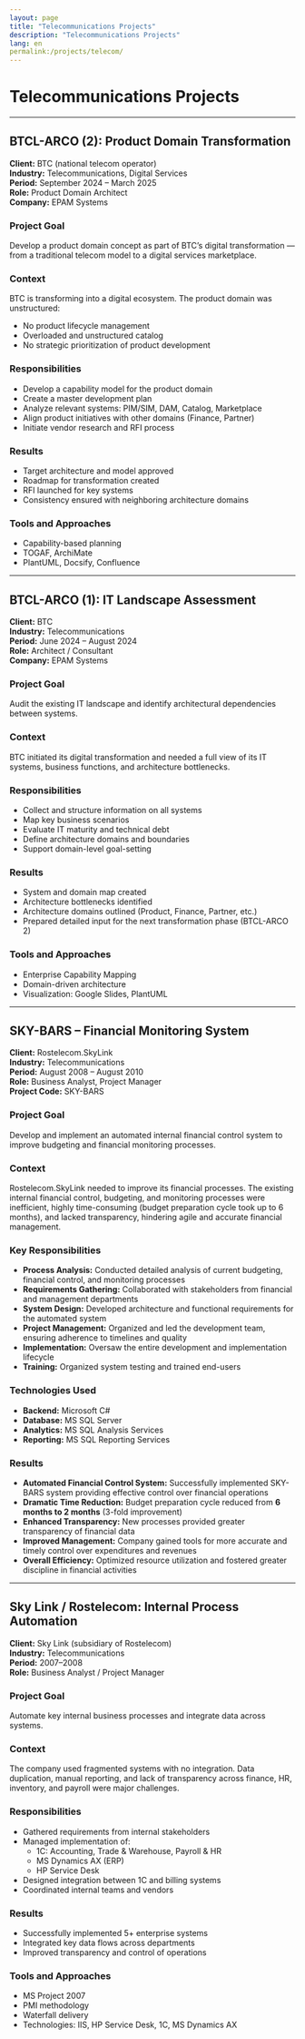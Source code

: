 ```yaml
---
layout: page
title: "Telecommunications Projects"
description: "Telecommunications Projects"
lang: en
permalink:/projects/telecom/
---
```


# Telecommunications Projects

---

## BTCL-ARCO (2): Product Domain Transformation

**Client:** BTC (national telecom operator)  
**Industry:** Telecommunications, Digital Services  
**Period:** September 2024 – March 2025  
**Role:** Product Domain Architect  
**Company:** EPAM Systems

### Project Goal  
Develop a product domain concept as part of BTC’s digital transformation — from a traditional telecom model to a digital services marketplace.

### Context  
BTC is transforming into a digital ecosystem. The product domain was unstructured:  
- No product lifecycle management  
- Overloaded and unstructured catalog  
- No strategic prioritization of product development  

### Responsibilities  
- Develop a capability model for the product domain  
- Create a master development plan  
- Analyze relevant systems: PIM/SIM, DAM, Catalog, Marketplace  
- Align product initiatives with other domains (Finance, Partner)  
- Initiate vendor research and RFI process

### Results  
- Target architecture and model approved  
- Roadmap for transformation created  
- RFI launched for key systems  
- Consistency ensured with neighboring architecture domains  

### Tools and Approaches  
- Capability-based planning  
- TOGAF, ArchiMate  
- PlantUML, Docsify, Confluence  

---

## BTCL-ARCO (1): IT Landscape Assessment

**Client:** BTC  
**Industry:** Telecommunications  
**Period:** June 2024 – August 2024  
**Role:** Architect / Consultant  
**Company:** EPAM Systems

### Project Goal  
Audit the existing IT landscape and identify architectural dependencies between systems.

### Context  
BTC initiated its digital transformation and needed a full view of its IT systems, business functions, and architecture bottlenecks.

### Responsibilities  
- Collect and structure information on all systems  
- Map key business scenarios  
- Evaluate IT maturity and technical debt  
- Define architecture domains and boundaries  
- Support domain-level goal-setting  

### Results  
- System and domain map created  
- Architecture bottlenecks identified  
- Architecture domains outlined (Product, Finance, Partner, etc.)  
- Prepared detailed input for the next transformation phase (BTCL-ARCO 2)

### Tools and Approaches  
- Enterprise Capability Mapping  
- Domain-driven architecture  
- Visualization: Google Slides, PlantUML  

---

## SKY-BARS – Financial Monitoring System

**Client:** Rostelecom.SkyLink  
**Industry:** Telecommunications  
**Period:** August 2008 – August 2010  
**Role:** Business Analyst, Project Manager  
**Project Code:** SKY-BARS

### Project Goal  
Develop and implement an automated internal financial control system to improve budgeting and financial monitoring processes.

### Context  
Rostelecom.SkyLink needed to improve its financial processes. The existing internal financial control, budgeting, and monitoring processes were inefficient, highly time-consuming (budget preparation cycle took up to 6 months), and lacked transparency, hindering agile and accurate financial management.

### Key Responsibilities  
- **Process Analysis:** Conducted detailed analysis of current budgeting, financial control, and monitoring processes
- **Requirements Gathering:** Collaborated with stakeholders from financial and management departments
- **System Design:** Developed architecture and functional requirements for the automated system
- **Project Management:** Organized and led the development team, ensuring adherence to timelines and quality
- **Implementation:** Oversaw the entire development and implementation lifecycle
- **Training:** Organized system testing and trained end-users

### Technologies Used  
- **Backend:** Microsoft C#
- **Database:** MS SQL Server
- **Analytics:** MS SQL Analysis Services
- **Reporting:** MS SQL Reporting Services

### Results  
- **Automated Financial Control System:** Successfully implemented SKY-BARS system providing effective control over financial operations
- **Dramatic Time Reduction:** Budget preparation cycle reduced from **6 months to 2 months** (3-fold improvement)
- **Enhanced Transparency:** New processes provided greater transparency of financial data
- **Improved Management:** Company gained tools for more accurate and timely control over expenditures and revenues
- **Overall Efficiency:** Optimized resource utilization and fostered greater discipline in financial activities

---

## Sky Link / Rostelecom: Internal Process Automation

**Client:** Sky Link (subsidiary of Rostelecom)  
**Industry:** Telecommunications  
**Period:** 2007–2008  
**Role:** Business Analyst / Project Manager

### Project Goal  
Automate key internal business processes and integrate data across systems.

### Context  
The company used fragmented systems with no integration. Data duplication, manual reporting, and lack of transparency across finance, HR, inventory, and payroll were major challenges.

### Responsibilities  
- Gathered requirements from internal stakeholders  
- Managed implementation of:
  - 1C: Accounting, Trade & Warehouse, Payroll & HR  
  - MS Dynamics AX (ERP)  
  - HP Service Desk  
- Designed integration between 1C and billing systems  
- Coordinated internal teams and vendors

### Results  
- Successfully implemented 5+ enterprise systems  
- Integrated key data flows across departments  
- Improved transparency and control of operations

### Tools and Approaches  
- MS Project 2007  
- PMI methodology  
- Waterfall delivery  
- Technologies: IIS, HP Service Desk, 1C, MS Dynamics AX  
